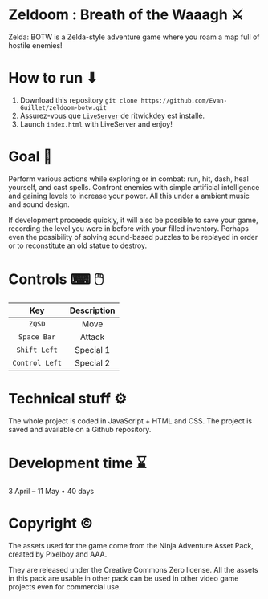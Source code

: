 # Zeldoom : Breath of the Waaagh ⚔
Zelda: BOTW is a Zelda-style adventure game where you roam a map full of hostile enemies!



# How to run ⬇
1. Download this repository `git clone https://github.com/Evan-Guillet/zeldoom-botw.git`
2. Assurez-vous que [`LiveServer`](https://github.com/ritwickdey/vscode-live-server) de ritwickdey est installé. 
3. Launch `index.html` with LiveServer and enjoy!



# Goal 🎯
Perform various actions while exploring or in combat: run, hit, dash, heal yourself, and cast spells. Confront enemies with simple artificial intelligence and gaining levels to increase your power. All this under a ambient music and sound design.

If development proceeds quickly, it will also be possible to save your game, recording the level you were in before with your filled inventory. Perhaps even the possibility of solving sound-based puzzles to be replayed in order or to reconstitute an old statue to destroy.



# Controls ⌨ 🖱️
| Key | Description |
| :---: | :---: |
| `ZQSD` | Move |
| `Space Bar` | Attack |
| `Shift Left` | Special 1 |
| `Control Left` | Special 2 |



# Technical stuff ⚙️
The whole project is coded in JavaScript + HTML and CSS. The project is saved and available on a Github repository.



# Development time ⌛
3 April – 11 May • 40 days



# Copyright ©️
The assets used for the game come from the Ninja Adventure Asset Pack, created by Pixelboy and AAA.

They are released under the Creative Commons Zero license. All the assets in this pack are usable in other pack can be used in other video game projects even for commercial use.

